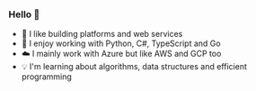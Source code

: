 ### Hello 👋

- 🌱 I like building platforms and web services
- 💬 I enjoy working with Python, C#, TypeScript and Go
- ☁️ I mainly work with Azure but like AWS and GCP too
- 💡 I'm learning about algorithms, data structures and efficient programming
